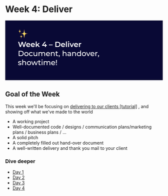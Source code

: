 # Week 4: Deliver

![Document, handover, showtime!](../../.gitbook/assets/screenshot-2020-06-29-at-22.42.29.png)

## Goal of the Week

This week we'll be focusing on [delivering to our clients \[tutorial\]](../../tutorials/how-to-deliver-like-a-pro/) , and showing off what we've made to the world

* A working project
* Well-documented code / designs / communication plans/marketing plans / business plans / ...
* A solid pitch
* A completely filled out hand-over document
* A well-written delivery and thank you mail to your client

### Dive deeper

* [Day 1]()
* [Day 2](../day-2.md)
* [Day 3](day-3.md)
* [Day 4](day-4-demo-day/)

